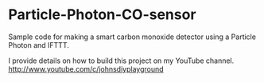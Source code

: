 # Particle-Photon-CO-sensor
Sample code for making a smart carbon monoxide detector using a Particle Photon and IFTTT.

I provide details on how to build this project on my YouTube channel.
http://www.youtube.com/c/johnsdiyplayground

